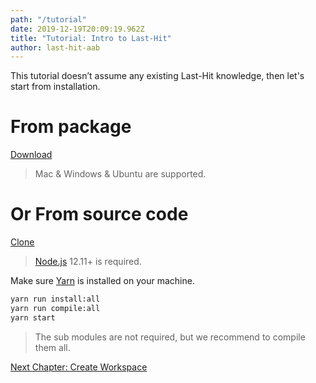 ```yaml
---
path: "/tutorial"
date: 2019-12-19T20:09:19.962Z
title: "Tutorial: Intro to Last-Hit"
author: last-hit-aab
---
```


<p class="sub-title">This tutorial doesn’t assume any existing Last-Hit knowledge, then let's start from installation.</p>

# From package
[Download](https://github.com/last-hit-aab/last-hit/releases)

> Mac & Windows & Ubuntu are supported.

# Or From source code 
[Clone](https://github.com/last-hit-aab/last-hit)

> [Node.js](https://nodejs.org/en/download/) 12.11+ is required.

Make sure [Yarn](https://yarnpkg.com/) is installed on your machine.

```bash
yarn run install:all
yarn run compile:all
yarn start
```

> The sub modules are not required, but we recommend to compile them all.

<div class="doc-page-links">
	<div></div>
	<div>
		<a href="/tutorial/create-workspace/">Next Chapter: Create Workspace</a>
	</div>
</div>